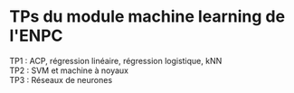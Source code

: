 # TPs du module machine learning de l'ENPC

TP1 : ACP, régression linéaire, régression logistique, kNN  
TP2 : SVM et machine à noyaux  
TP3 : Réseaux de neurones  
